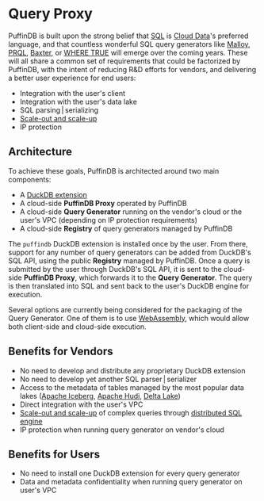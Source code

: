 # Query Proxy

PuffinDB is built upon the strong belief that [SQL](https://en.wikipedia.org/wiki/SQL) is [Cloud Data](../CLOUD.md)'s preferred language, and that countless wonderful SQL query generators like [Malloy](https://www.malloydata.dev/), [PRQL](https://prql-lang.org/), [Baxter](https://baxterhq.com/), or [WHERE TRUE](https://www.wheretrue.com/) will emerge over the coming years. These will all share a common set of requirements that could be factorized by PuffinDB, with the intent of reducing R&D efforts for vendors, and delivering a better user experience for end users:

- Integration with the user's client
- Integration with the user's data lake
- SQL parsing | serializing
- [Scale-out and scale-up](../CLOUD.md#scale-out-and-scale-up)
- IP protection

## Architecture
To achieve these goals, PuffinDB is architected around two main components:
- A [DuckDB extension](Extension.md)
- A cloud-side **PuffinDB Proxy** operated by PuffinDB
- A cloud-side **Query Generator** running on the vendor's cloud or the user's VPC (depending on IP protection requirements)
- A cloud-side **Registry** of query generators managed by PuffinDB

The `puffindb` DuckDB extension is installed once by the user. From there, support for any number of query generators can be added from DuckDB's SQL API, using the public **Registry** managed by PuffinDB. Once a query is submitted by the user through DuckDB's SQL API, it is sent to the cloud-side **PuffinDB Proxy**, which forwards it to the **Query Generator**. The query is then translated into SQL and sent back to the user's DuckDB engine for execution.

Several options are currently being considered for the packaging of the Query Generator. One of them is to use [WebAssembly](https://webassembly.org/), which would allow both client-side and cloud-side execution.

## Benefits for Vendors
- No need to develop and distribute any proprietary DuckDB extension
- No need to develop yet another SQL parser | serializer
- Access to the metadata of tables managed by the most popular data lakes ([Apache Iceberg](https://iceberg.apache.org/), [Apache Hudi](https://hudi.apache.org/), [Delta Lake](https://delta.io/))
- Direct integration with the user's VPC
- [Scale-out and scale-up](../CLOUD.md#scale-out-and-scale-up) of complex queries through [distributed SQL engine](Query%20Engine.md)
- IP protection when running query generator on vendor's cloud

## Benefits for Users
- No need to install one DuckDB extension for every query generator
- Data and metadata confidentiality when running query generator on user's VPC
